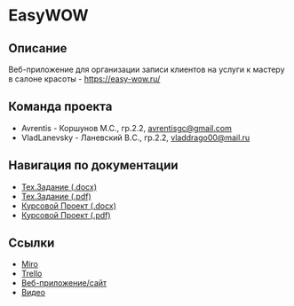 # EasyWOW

## Описание
Веб-приложение для организации записи клиентов на услуги к мастеру в салоне красоты - https://easy-wow.ru/

## Команда проекта
* Avrentis - Коршунов М.С., гр.2.2, <avrentisgc@gmail.com>
* VladLanevsky - Ланевский В.C., гр.2.2, <vladdrago00@mail.ru>
  
## Навигация по документации

* [Тех.Задание (.docx)](https://github.com/Avrentis/EasyWOW/blob/master/%D0%94%D0%BE%D0%BA%D1%83%D0%BC%D0%B5%D0%BD%D1%82%D0%B0%D1%86%D0%B8%D1%8F/TZ_EasyWOW.docx)
* [Тех.Задание (.pdf)](https://github.com/Avrentis/EasyWOW/blob/master/%D0%94%D0%BE%D0%BA%D1%83%D0%BC%D0%B5%D0%BD%D1%82%D0%B0%D1%86%D0%B8%D1%8F/TZ_EasyWOW.pdf)
* [Курсовой Проект (.docx)](https://github.com/Avrentis/EasyWOW/blob/master/Документация/Course%20Project_EasyWOW.docx)
* [Курсовой Проект (.pdf)](https://github.com/Avrentis/EasyWOW/blob/master/Документация/Course%20Project_EasyWOW.pdf)


## Ссылки

* [Miro](https://miro.com/app/board/o9J_kuk0apk=/)
* [Trello](https://trello.com/b/efuikadp/тп-easywow)
* [Веб-приложение/сайт](https://easy-wow.ru/)
* [Видео](https://github.com/Avrentis/EasyWOW/tree/master/%D0%92%D0%B8%D0%B4%D0%B5%D0%BE)

